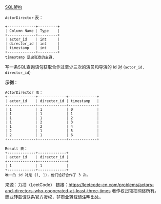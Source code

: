 [SQL架构](https://github.com/Zhenghao-Liu/LeetCode_problem-and-solution/blob/master/1050.合作过至少三次的演员和导演/PROBLEM.sql)

```ActorDirector``` 表：
```
+-------------+---------+
| Column Name | Type    |
+-------------+---------+
| actor_id    | int     |
| director_id | int     |
| timestamp   | int     |
+-------------+---------+
timestamp 是这张表的主键.
```

写一条SQL查询语句获取合作过至少三次的演员和导演的 id 对 (```actor_id, director_id```)

**示例：**
```
ActorDirector 表：
+-------------+-------------+-------------+
| actor_id    | director_id | timestamp   |
+-------------+-------------+-------------+
| 1           | 1           | 0           |
| 1           | 1           | 1           |
| 1           | 1           | 2           |
| 1           | 2           | 3           |
| 1           | 2           | 4           |
| 2           | 1           | 5           |
| 2           | 1           | 6           |
+-------------+-------------+-------------+

Result 表：
+-------------+-------------+
| actor_id    | director_id |
+-------------+-------------+
| 1           | 1           |
+-------------+-------------+
唯一的 id 对是 (1, 1)，他们恰好合作了 3 次。
```

来源：力扣（LeetCode）
链接：https://leetcode-cn.com/problems/actors-and-directors-who-cooperated-at-least-three-times
著作权归领扣网络所有。商业转载请联系官方授权，非商业转载请注明出处。

